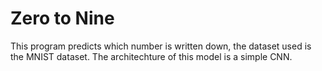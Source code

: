 # Zero to Nine

This program predicts which number is written down, the dataset used is the MNIST dataset. 
The architechture of this model is a simple CNN. 
